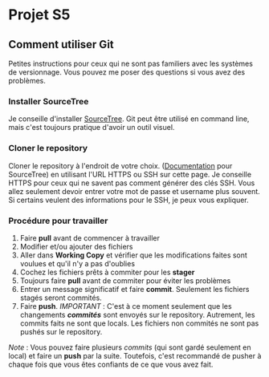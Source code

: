 # Projet S5
## Comment utiliser Git
Petites instructions pour ceux qui ne sont pas familiers avec les systèmes de versionnage. Vous pouvez me poser des questions si vous avez des problèmes.
### Installer SourceTree
Je conseille d'installer [SourceTree](https://www.sourcetreeapp.com/). Git peut être utilisé en command line, mais c'est toujours pratique d'avoir un outil visuel.

### Cloner le repository
Cloner le repository à l'endroit de votre choix. ([Documentation](https://confluence.atlassian.com/sourcetreekb/clone-a-repository-into-sourcetree-780870050.html) pour SourceTree) en utilisant l'URL HTTPS ou SSH sur cette page. Je conseille HTTPS pour ceux qui ne savent pas comment générer des clés SSH. Vous allez seulement devoir entrer votre mot de passe et username plus souvent. Si certains veulent des informations pour le SSH, je peux vous expliquer.

### Procédure pour travailler
1. Faire **pull** avant de commencer à travailler
2. Modifier et/ou ajouter des fichiers
3. Aller dans **Working Copy** et vérifier que les modifications faites sont voulues et qu'il n'y a pas d'oublies
4. Cochez les fichiers prêts à commiter pour les **stager**
5. Toujours faire **pull** avant de commiter pour éviter les problèmes
6. Entrer un message significatif et faire **commit**. Seulement les fichiers stagés seront commités.
7. Faire **push**. _IMPORTANT_ : C'est à ce moment seulement que les changements **_commités_** sont envoyés sur le repository. Autrement, les commits faits ne sont que locals. Les fichiers non commités ne sont pas pushés sur le repository.

_Note_ : Vous pouvez faire plusieurs *commits* (qui sont gardé seulement en local) et faire un **push** par la suite. Toutefois, c'est recommandé de pusher à chaque fois que vous êtes confiants de ce que vous avez fait.
